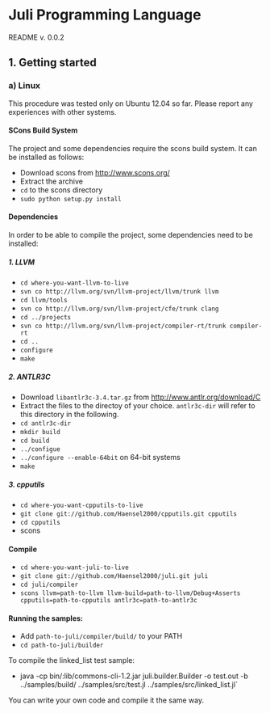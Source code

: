 # Juli Programming Language

README v. 0.0.2

## 1. Getting started

### a) Linux

This procedure was tested only on Ubuntu 12.04 so far. Please report any experiences with other systems.

#### SCons Build System

The project and some dependencies require the scons build system. It can be installed as follows:
* Download scons from http://www.scons.org/
* Extract the archive
* `cd` to the scons directory
* `sudo python setup.py install`

#### Dependencies

In order to be able to compile the project, some dependencies need to be installed:

##### 1. LLVM

* `cd where-you-want-llvm-to-live`
* `svn co http://llvm.org/svn/llvm-project/llvm/trunk llvm`
* `cd llvm/tools`
* `svn co http://llvm.org/svn/llvm-project/cfe/trunk clang`
* `cd ../projects`
* `svn co http://llvm.org/svn/llvm-project/compiler-rt/trunk compiler-rt`
* `cd ..`
* `configure`
* `make`

##### 2. ANTLR3C

* Download `libantlr3c-3.4.tar.gz` from http://www.antlr.org/download/C
* Extract the files to the directoy of your choice. `antlr3c-dir` will refer to this directory in the following.
* `cd antlr3c-dir`
* `mkdir build`
* `cd build`
* `../configue`
 * `../configure --enable-64bit` on 64-bit systems
* `make`

##### 3. cpputils

* `cd where-you-want-cpputils-to-live`
* `git clone git://github.com/Haensel2000/cpputils.git cpputils`
* `cd cpputils`
* scons

#### Compile

* `cd where-you-want-juli-to-live`
* `git clone git://github.com/Haensel2000/juli.git juli`
* `cd juli/compiler`
* `scons llvm=path-to-llvm llvm-build=path-to-llvm/Debug+Asserts cpputils=path-to-cpputils antlr3c=path-to-antlr3c`

#### Running the samples:

* Add `path-to-juli/compiler/build/` to your PATH
* `cd path-to-juli/builder`

To compile the linked_list test sample:
* java -cp bin/:lib/commons-cli-1.2.jar juli.builder.Builder -o test.out -b ../samples/build/ ../samples/src/test.jl ../samples/src/linked_list.jl` 

You can write your own code and compile it the same way.